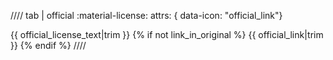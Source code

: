 //// tab | official :material-license:
    attrs: { data-icon: "official_link"}

{{ official_license_text|trim }}
{% if not link_in_original %}
{{ official_link|trim }}
{% endif %}
////
